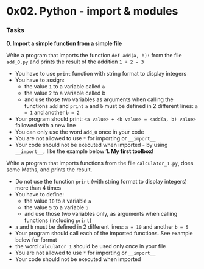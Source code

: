 # 0x02. Python - import & modules
### Tasks
**0. Import a simple function from a simple file**

Write a program that imports the function `def add(a, b):` from the file `add_0.py` and prints the result of the addition `1 + 2 = 3`
- You have to use `print` function with string format to display integers
- You have to assign:
	- the value `1` to a variable called `a`
	- the value `2` to a variable called b
	- and use those two variables as arguments when calling the functions `add` and `print`
`a` and `b` must be defined in 2 different lines: `a = 1` and another `b = 2`
- Your program should print: `<a value> + <b value> = <add(a, b) value>` followed with a new line
- You can only use the word `add_0` once in your code
- You are not allowed to use `*` for importing or `__import__`
- Your code should not be executed when imported - by using `__import__,` like the example below
**1. My first toolbox!**

Write a program that imports functions from the file `calculator_1.py`, does some Maths, and prints the result.
- Do not use the function `print` (with string format to display integers) more than 4 times
- You have to define:
	- the value `10` to a variable `a`
	- the value `5` to a variable `b`
	- and use those two variables only, as arguments when calling functions (including `print`)
- `a` and `b` must be defined in 2 different lines: `a = 10` and another `b = 5`
- Your program should call each of the imported functions. See example below for format
- the word `calculator_1` should be used only once in your file
- You are not allowed to use `*` for importing or `__import__`
- Your code should not be executed when imported

